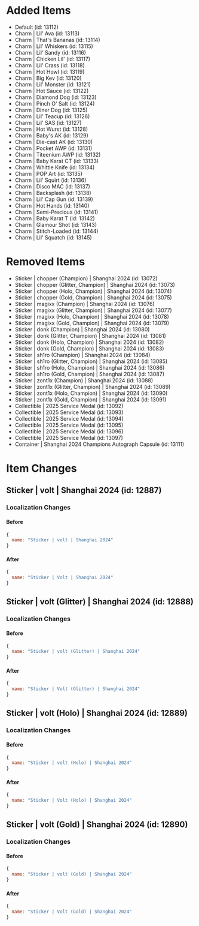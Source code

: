 # Added Items

* Default (id: 13112)
* Charm | Lil' Ava (id: 13113)
* Charm | That's Bananas (id: 13114)
* Charm | Lil' Whiskers (id: 13115)
* Charm | Lil' Sandy (id: 13116)
* Charm | Chicken Lil' (id: 13117)
* Charm | Lil' Crass (id: 13118)
* Charm | Hot Howl (id: 13119)
* Charm | Big Kev (id: 13120)
* Charm | Lil' Monster (id: 13121)
* Charm | Hot Sauce (id: 13122)
* Charm | Diamond Dog (id: 13123)
* Charm | Pinch O' Salt (id: 13124)
* Charm | Diner Dog (id: 13125)
* Charm | Lil' Teacup (id: 13126)
* Charm | Lil' SAS (id: 13127)
* Charm | Hot Wurst (id: 13128)
* Charm | Baby's AK (id: 13129)
* Charm | Die-cast AK (id: 13130)
* Charm | Pocket AWP (id: 13131)
* Charm | Titeenium AWP (id: 13132)
* Charm | Baby Karat CT (id: 13133)
* Charm | Whittle Knife (id: 13134)
* Charm | POP Art (id: 13135)
* Charm | Lil' Squirt (id: 13136)
* Charm | Disco MAC (id: 13137)
* Charm | Backsplash (id: 13138)
* Charm | Lil' Cap Gun (id: 13139)
* Charm | Hot Hands (id: 13140)
* Charm | Semi-Precious (id: 13141)
* Charm | Baby Karat T (id: 13142)
* Charm | Glamour Shot (id: 13143)
* Charm | Stitch-Loaded (id: 13144)
* Charm | Lil' Squatch (id: 13145)

# Removed Items

* Sticker | chopper (Champion) | Shanghai 2024 (id: 13072)
* Sticker | chopper (Glitter, Champion) | Shanghai 2024 (id: 13073)
* Sticker | chopper (Holo, Champion) | Shanghai 2024 (id: 13074)
* Sticker | chopper (Gold, Champion) | Shanghai 2024 (id: 13075)
* Sticker | magixx (Champion) | Shanghai 2024 (id: 13076)
* Sticker | magixx (Glitter, Champion) | Shanghai 2024 (id: 13077)
* Sticker | magixx (Holo, Champion) | Shanghai 2024 (id: 13078)
* Sticker | magixx (Gold, Champion) | Shanghai 2024 (id: 13079)
* Sticker | donk (Champion) | Shanghai 2024 (id: 13080)
* Sticker | donk (Glitter, Champion) | Shanghai 2024 (id: 13081)
* Sticker | donk (Holo, Champion) | Shanghai 2024 (id: 13082)
* Sticker | donk (Gold, Champion) | Shanghai 2024 (id: 13083)
* Sticker | sh1ro (Champion) | Shanghai 2024 (id: 13084)
* Sticker | sh1ro (Glitter, Champion) | Shanghai 2024 (id: 13085)
* Sticker | sh1ro (Holo, Champion) | Shanghai 2024 (id: 13086)
* Sticker | sh1ro (Gold, Champion) | Shanghai 2024 (id: 13087)
* Sticker | zont1x (Champion) | Shanghai 2024 (id: 13088)
* Sticker | zont1x (Glitter, Champion) | Shanghai 2024 (id: 13089)
* Sticker | zont1x (Holo, Champion) | Shanghai 2024 (id: 13090)
* Sticker | zont1x (Gold, Champion) | Shanghai 2024 (id: 13091)
* Collectible | 2025 Service Medal (id: 13092)
* Collectible | 2025 Service Medal (id: 13093)
* Collectible | 2025 Service Medal (id: 13094)
* Collectible | 2025 Service Medal (id: 13095)
* Collectible | 2025 Service Medal (id: 13096)
* Collectible | 2025 Service Medal (id: 13097)
* Container | Shanghai 2024 Champions Autograph Capsule (id: 13111)

# Item Changes

## Sticker | volt | Shanghai 2024 (id: 12887)


### Localization Changes

#### Before

```javascript
{
  name: "Sticker | volt | Shanghai 2024"
}
```
#### After

```javascript
{
  name: "Sticker | Volt | Shanghai 2024"
}
```


## Sticker | volt (Glitter) | Shanghai 2024 (id: 12888)


### Localization Changes

#### Before

```javascript
{
  name: "Sticker | volt (Glitter) | Shanghai 2024"
}
```
#### After

```javascript
{
  name: "Sticker | Volt (Glitter) | Shanghai 2024"
}
```


## Sticker | volt (Holo) | Shanghai 2024 (id: 12889)


### Localization Changes

#### Before

```javascript
{
  name: "Sticker | volt (Holo) | Shanghai 2024"
}
```
#### After

```javascript
{
  name: "Sticker | Volt (Holo) | Shanghai 2024"
}
```


## Sticker | volt (Gold) | Shanghai 2024 (id: 12890)


### Localization Changes

#### Before

```javascript
{
  name: "Sticker | volt (Gold) | Shanghai 2024"
}
```
#### After

```javascript
{
  name: "Sticker | Volt (Gold) | Shanghai 2024"
}
```

